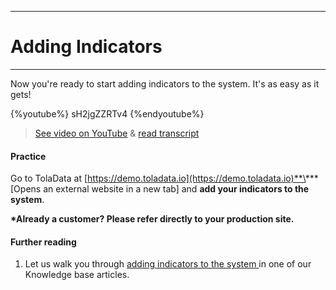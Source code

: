 ****
# Adding Indicators
---

Now you're ready to start adding indicators to the system. It's as easy as it gets!

{%youtube%} sH2jgZZRTv4 {%endyoutube%}  
> [See video on YouTube](https://www.youtube.com/embed/sH2jgZZRTv4?rel=0) & [read transcript](https://docs.google.com/document/d/1DCaeMviBwSO5hGSfeh6Y9McPI6D1dzxJyDs5kKa4wug/edit#heading=h.ci8snmmobalk)

#### Practice

Go to TolaData at [https://demo.toladata.io](https://demo.toladata.io)**\*** \[Opens an external website in a new tab\] and **add your indicators to the system**.

**\*Already a customer? Please refer directly to your production site.**

#### Further reading

1. Let us walk you through [adding indicators to the system ](https://help.toladata.com/en/indicators/what-is-an-indicator/add-indicators.html) in one of our Knowledge base articles.





